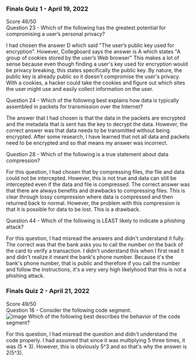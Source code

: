 ### Finals Quiz 1 - April 19, 2022 
Score 46/50    
Question 23 - Which of the following has the greatest potential for compromising a user’s personal privacy?     

I had chosen the answer D which said "The user’s public key used for encryption". However, Collegboard says the answer is A which states "A group of cookies stored by the user’s Web browser" This makes a lot of sense because even though finding a user's key used for encryption would be privacy breaking, this states specifically the public key. By nature, the public key is already public so it doesn't compromise the user's privacy. With a cookies, a hacker could take the cookies and figure out which sites the user might use and easily collect information on the user.     

Question 24 - Which of the following best explains how data is typically assembled in packets for transmission over the Internet?  

The answer that I had chosen is that the data in the packets are encrypted and the metadata that is sent has the key to decrypt the data. However, the correct answer was that data needs to be transmitted without being encrypted. After some research, I have learned that not all data and packets need to be encrypted and so that means my answer was incorrect.     

Question 28 -  Which of the following is a true statement about data compression?    

For this question, I had chosen that by compressing files, the file and data could not be intercepted. However, this is not true and data can still be intercepted even if the data and file is compressed. The correct answer was that there are always benefits and drawbacks to compressing files. This is clear through lossy compression where data is compressed and then returned back to normal. However, the problem with this compression is that it is possible for data to be lost. This is a drawback.  

Question 44 - Which of the following is LEAST likely to indicate a phishing attack?    

For this question, I had misread the answers and didn't understand it fully. The correct was that the bank asks you to call the number on the back of the card to verify a transaction. I didn't understand this when I first read it and didn't realize it meant the bank's phone number. Because it's the bank's phone number, that is public and therefore if you call the number and follow the instructions, it's a very very high likelyhood that this is not a phishing attack.    
### Finals Quiz 2 - April 21, 2022 
Score 49/50     
Question 18 - Consider the following code segment.   
![image](https://user-images.githubusercontent.com/89167174/164787096-398c71ba-7ce7-44d8-a715-f899cd835b14.png)
Which of the following best describes the behavior of the code segment?     

For this question, I had misread the question and didn't understand the code properly. I had assumed that since it was multiplying 5 three times, it was (5 * 3). However, this is obviously 5^3 and so that's why the answer is 2(5^3). 
